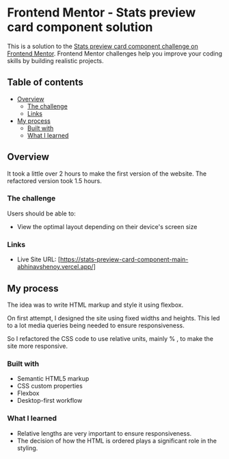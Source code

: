 # Frontend Mentor - Stats preview card component solution

This is a solution to the [Stats preview card component challenge on Frontend Mentor](https://www.frontendmentor.io/challenges/stats-preview-card-component-8JqbgoU62). Frontend Mentor challenges help you improve your coding skills by building realistic projects. 

## Table of contents

- [Overview](#overview)
  - [The challenge](#the-challenge)
  - [Links](#links)
- [My process](#my-process)
  - [Built with](#built-with)
  - [What I learned](#what-i-learned)

## Overview

It took a little over 2 hours to make the first version of the website. The refactored version took 1.5 hours.

### The challenge

Users should be able to:

- View the optimal layout depending on their device's screen size

### Links

- Live Site URL: [https://stats-preview-card-component-main-abhinavshenoy.vercel.app/]

## My process

The idea was to write HTML markup and style it using flexbox.

On first attempt, I designed the site using fixed widths and heights. This led to a lot media queries being needed to 
ensure responsiveness.

So I refactored the CSS code to use relative units, mainly % , to make the site more responsive.

### Built with

- Semantic HTML5 markup
- CSS custom properties
- Flexbox
- Desktop-first workflow

### What I learned

- Relative lengths are very important to ensure responsiveness.
- The decision of how the HTML is ordered plays a significant role in the styling.



